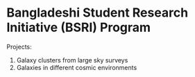 # Bangladeshi Student Research Initiative (BSRI) Program
Projects: 
1. Galaxy clusters from large sky surveys
2. Galaxies in different cosmic environments
